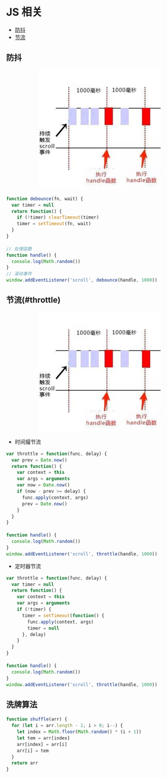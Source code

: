# JS 相关

- <a href="#debounce">防抖</a>
- <a href="#throttle">节流</a>

## 防抖

<a name="debounce"></a>

<center>

![函数防抖](https://github.com/zxlleo/Blog/blob/master/imgs/%E5%87%BD%E6%95%B0%E8%8A%82%E6%B5%81.jpg)

</center>

```js
function debounce(fn, wait) {
  var timer = null
  return function() {
    if (!timer) clearTimeout(timer)
    timer = setTimeout(fn, wait)
  }
}

// 处理函数
function handle() {
  console.log(Math.random())
}
// 滚动事件
window.addEventListener('scroll', debounce(handle, 1000))
```

## 节流(#throttle)

<a name="throttle"></a>

<center>

![函数节流](imgs/函数节流.jpg '函数节流')

</center>

- 时间撮节流

```js
var throttle = function(func, delay) {
  var prev = Date.now()
  return function() {
    var context = this
    var args = arguments
    var now = Date.now()
    if (now - prev >= delay) {
      func.apply(context, args)
      prev = Date.now()
    }
  }
}

function handle() {
  console.log(Math.random())
}
window.addEventListener('scroll', throttle(handle, 1000))
```

- 定时器节流

```js
var throttle = function(func, delay) {
  var timer = null
  return function() {
    var context = this
    var args = arguments
    if (!timer) {
      timer = setTimeout(function() {
        func.apply(context, args)
        timer = null
      }, delay)
    }
  }
}

function handle() {
  console.log(Math.random())
}
window.addEventListener('scroll', throttle(handle, 1000))
```

## 洗牌算法

```js
function shuffle(arr) {
  for (let i = arr.length - 1; i > 0; i--) {
    let index = Math.floor(Math.random() * (i + 1))
    let tem = arr[index]
    arr[index] = arr[i]
    arr[i] = tem
  }
  return arr
}
```
